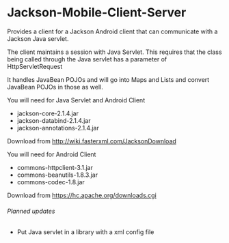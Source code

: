 Jackson-Mobile-Client-Server
============================

Provides a client for a Jackson Android client that can communicate with a Jackson Java servlet.

The client maintains a session with Java Servlet.  This requires that the class being called through the Java servlet has a parameter of HttpServletRequest

It handles JavaBean POJOs and will go into Maps and Lists and convert JavaBean POJOs in those as well.

You will need for Java Servlet and Android Client
* jackson-core-2.1.4.jar
* jackson-databind-2.1.4.jar
* jackson-annotations-2.1.4.jar

Download from http://wiki.fasterxml.com/JacksonDownload

You will need for Android Client
* commons-httpclient-3.1.jar
* commons-beanutils-1.8.3.jar
* commons-codec-1.8.jar
  
Download from https://hc.apache.org/downloads.cgi

###### Planned updates
* Put Java servlet in a library with a xml config file
